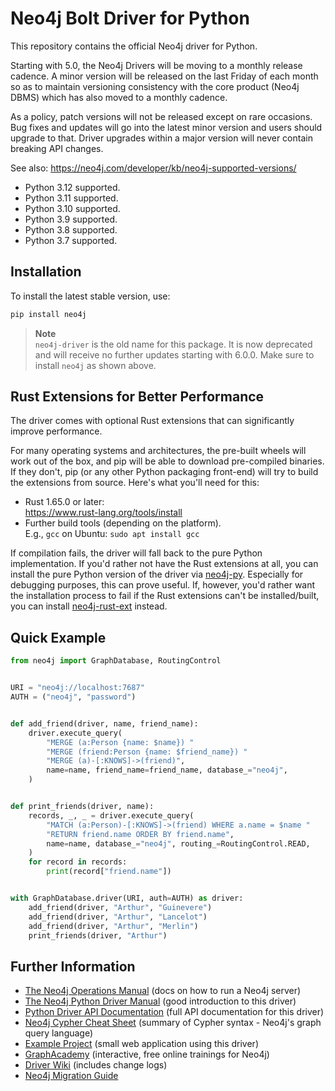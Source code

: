 # Neo4j Bolt Driver for Python
This repository contains the official Neo4j driver for Python.

Starting with 5.0, the Neo4j Drivers will be moving to a monthly release cadence.
A minor version will be released on the last Friday of each month so as to maintain versioning consistency with the core product (Neo4j DBMS) which has also moved to a monthly cadence.

As a policy, patch versions will not be released except on rare occasions.
Bug fixes and updates will go into the latest minor version and users should upgrade to that.
Driver upgrades within a major version will never contain breaking API changes.

See also: https://neo4j.com/developer/kb/neo4j-supported-versions/

 * Python 3.12 supported.
 * Python 3.11 supported.
 * Python 3.10 supported.
 * Python 3.9 supported.
 * Python 3.8 supported.
 * Python 3.7 supported.


## Installation
To install the latest stable version, use:

```bash
pip install neo4j
```

[//]: # (TODO: 7.0 - remove this note)

> **Note**  
> ``neo4j-driver`` is the old name for this package.
> It is now deprecated and will receive no further updates starting with 6.0.0.
> Make sure to install ``neo4j`` as shown above.


## Rust Extensions for Better Performance
The driver comes with optional Rust extensions that can significantly improve performance.

For many operating systems and architectures, the pre-built wheels will work out of the box, and pip will be able to download pre-compiled binaries.
If they don't, pip (or any other Python packaging front-end) will try to build the extensions from source.
Here's what you'll need for this:
* Rust 1.65.0 or later:  
  https://www.rust-lang.org/tools/install
* Further build tools (depending on the platform).  
  E.g., `gcc` on Ubuntu: `sudo apt install gcc`

If compilation fails, the driver will fall back to the pure Python implementation.
If you'd rather not have the Rust extensions at all, you can install the pure Python version of the driver via
[neo4j-py](https://pypi.org/project/neo4j-py/).
Especially for debugging purposes, this can prove useful.
If, however, you'd rather want the installation process to fail if the Rust extensions can't be installed/built, you can install [neo4j-rust-ext](https://pypi.org/project/neo4j-rust-ext/) instead.


## Quick Example
```python
from neo4j import GraphDatabase, RoutingControl


URI = "neo4j://localhost:7687"
AUTH = ("neo4j", "password")


def add_friend(driver, name, friend_name):
    driver.execute_query(
        "MERGE (a:Person {name: $name}) "
        "MERGE (friend:Person {name: $friend_name}) "
        "MERGE (a)-[:KNOWS]->(friend)",
        name=name, friend_name=friend_name, database_="neo4j",
    )


def print_friends(driver, name):
    records, _, _ = driver.execute_query(
        "MATCH (a:Person)-[:KNOWS]->(friend) WHERE a.name = $name "
        "RETURN friend.name ORDER BY friend.name",
        name=name, database_="neo4j", routing_=RoutingControl.READ,
    )
    for record in records:
        print(record["friend.name"])


with GraphDatabase.driver(URI, auth=AUTH) as driver:
    add_friend(driver, "Arthur", "Guinevere")
    add_friend(driver, "Arthur", "Lancelot")
    add_friend(driver, "Arthur", "Merlin")
    print_friends(driver, "Arthur")
```


## Further Information
* [The Neo4j Operations Manual][ops-manual] (docs on how to run a Neo4j server)
* [The Neo4j Python Driver Manual][driver-manual] (good introduction to this driver)
* [Python Driver API Documentation][api-docs] (full API documentation for this driver)
* [Neo4j Cypher Cheat Sheet][cypher-cheat-sheet] (summary of Cypher syntax - Neo4j's graph query language)
* [Example Project][example] (small web application using this driver)
* [GraphAcademy][graph-academy] (interactive, free online trainings for Neo4j)
* [Driver Wiki][wiki] (includes change logs)
* [Neo4j Migration Guide][migration-guide]

[ops-manual]: https://neo4j.com/docs/operations-manual/current/
[driver-manual]: https://neo4j.com/docs/python-manual/current/
[api-docs]: https://neo4j.com/docs/api/python-driver/current/
[cypher-cheat-sheet]: https://neo4j.com/docs/cypher-cheat-sheet/
[example]: https://github.com/neo4j-examples/movies-python-bolt
[graph-academy]: https://graphacademy.neo4j.com/categories/python/
[wiki]: https://github.com/neo4j/neo4j-python-driver/wiki
[migration-guide]: https://neo4j.com/docs/migration-guide/current/
